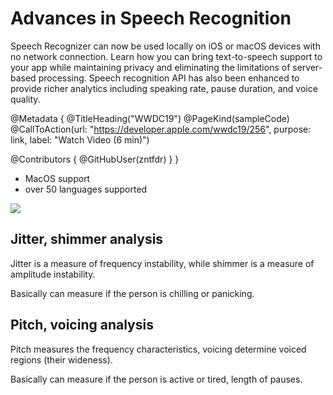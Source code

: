 # Advances in Speech Recognition

Speech Recognizer can now be used locally on iOS or macOS devices with no network connection. Learn how you can bring text-to-speech support to your app while maintaining privacy and eliminating the limitations of server-based processing. Speech recognition API has also been enhanced to provide richer analytics including speaking rate, pause duration, and voice quality.

@Metadata {
   @TitleHeading("WWDC19")
   @PageKind(sampleCode)
   @CallToAction(url: "https://developer.apple.com/wwdc19/256", purpose: link, label: "Watch Video (6 min)")

   @Contributors {
      @GitHubUser(zntfdr)
   }
}



- MacOS support
- over 50 languages supported

![][Image]

## Jitter, shimmer analysis

Jitter is a measure of frequency instability, while shimmer is a measure of amplitude instability.

Basically can measure if the person is chilling or panicking.

## Pitch, voicing analysis

Pitch measures the frequency characteristics, voicing determine voiced regions (their wideness).

Basically can measure if the person is active or tired, length of pauses.


[Image]: image.png